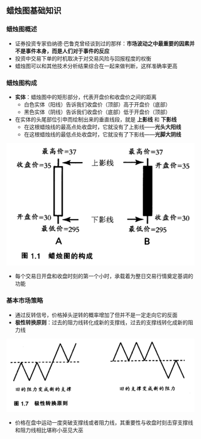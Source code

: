 ## 蜡烛图基础知识

### 蜡烛图概述

- 证券投资专家伯纳德·巴鲁克曾经谈到过的那样：**市场波动之中最重要的因素并不是事件本身，而是人们对于事件的反应**
- 投资中交易下单的时机取决于对交易风险与回报程度的权衡
- 蜡烛图可以和其他技术分析结果综合在一起来做判断，这样准确率更高

### 蜡烛图构成

- **实体**：蜡烛图中的矩形部分，代表开盘价和收盘价之间的距离
  - 白色实体（阳线）告诉我们收盘价（顶部）高于开盘价（底部）
  - 黑色实体（阴线）告诉我们收盘价（底部）低于开盘价（顶部）
- 在实体的头尾部位引申而绘制出来的垂直线段，就是 **上影线** 和 **下影线**
  - 在这根蜡烛线的最高点处收盘时，它就没有了上影线——**光头大阳线**
  - 在这根蜡烛线的最低点处收盘时，它就没有了下影线——**光脚大阴线**

![](/assets/candle/component_of_candle.png)

- 每个交易日开盘和收盘时刻的第一个小时，承载着为整日交易行情奠定基调的功能

### 基本市场策略

- 通过反转信号，价格掉头逆转的概率增加了但并不是一定走向它的反面
- **极性转换原则**：过去的阻力线转化成新的支撑线，过去的支撑线转化成新的阻力线

![](/assets/candle/support_and_press_line.png)

- 价格在盘中运动一度突破支撑线或者阻力线，其重要性与收盘时刻击穿支撑线和阻力线相比堪称小巫见大巫
